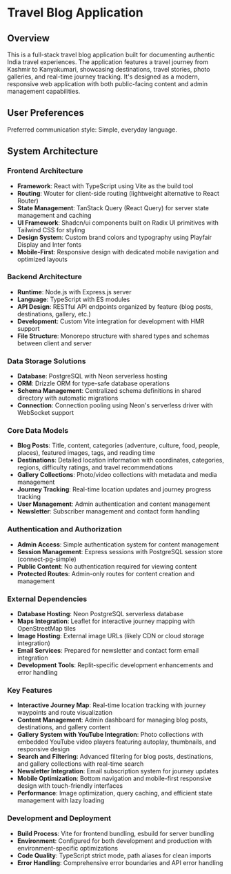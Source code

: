 # Travel Blog Application

## Overview

This is a full-stack travel blog application built for documenting authentic India travel experiences. The application features a travel journey from Kashmir to Kanyakumari, showcasing destinations, travel stories, photo galleries, and real-time journey tracking. It's designed as a modern, responsive web application with both public-facing content and admin management capabilities.

## User Preferences

Preferred communication style: Simple, everyday language.

## System Architecture

### Frontend Architecture
- **Framework**: React with TypeScript using Vite as the build tool
- **Routing**: Wouter for client-side routing (lightweight alternative to React Router)
- **State Management**: TanStack Query (React Query) for server state management and caching
- **UI Framework**: Shadcn/ui components built on Radix UI primitives with Tailwind CSS for styling
- **Design System**: Custom brand colors and typography using Playfair Display and Inter fonts
- **Mobile-First**: Responsive design with dedicated mobile navigation and optimized layouts

### Backend Architecture
- **Runtime**: Node.js with Express.js server
- **Language**: TypeScript with ES modules
- **API Design**: RESTful API endpoints organized by feature (blog posts, destinations, gallery, etc.)
- **Development**: Custom Vite integration for development with HMR support
- **File Structure**: Monorepo structure with shared types and schemas between client and server

### Data Storage Solutions
- **Database**: PostgreSQL with Neon serverless hosting
- **ORM**: Drizzle ORM for type-safe database operations
- **Schema Management**: Centralized schema definitions in shared directory with automatic migrations
- **Connection**: Connection pooling using Neon's serverless driver with WebSocket support

### Core Data Models
- **Blog Posts**: Title, content, categories (adventure, culture, food, people, places), featured images, tags, and reading time
- **Destinations**: Detailed location information with coordinates, categories, regions, difficulty ratings, and travel recommendations
- **Gallery Collections**: Photo/video collections with metadata and media management
- **Journey Tracking**: Real-time location updates and journey progress tracking
- **User Management**: Admin authentication and content management
- **Newsletter**: Subscriber management and contact form handling

### Authentication and Authorization
- **Admin Access**: Simple authentication system for content management
- **Session Management**: Express sessions with PostgreSQL session store (connect-pg-simple)
- **Public Content**: No authentication required for viewing content
- **Protected Routes**: Admin-only routes for content creation and management

### External Dependencies
- **Database Hosting**: Neon PostgreSQL serverless database
- **Maps Integration**: Leaflet for interactive journey mapping with OpenStreetMap tiles
- **Image Hosting**: External image URLs (likely CDN or cloud storage integration)
- **Email Services**: Prepared for newsletter and contact form email integration
- **Development Tools**: Replit-specific development enhancements and error handling

### Key Features
- **Interactive Journey Map**: Real-time location tracking with journey waypoints and route visualization
- **Content Management**: Admin dashboard for managing blog posts, destinations, and gallery content
- **Gallery System with YouTube Integration**: Photo collections with embedded YouTube video players featuring autoplay, thumbnails, and responsive design
- **Search and Filtering**: Advanced filtering for blog posts, destinations, and gallery collections with real-time search
- **Newsletter Integration**: Email subscription system for journey updates
- **Mobile Optimization**: Bottom navigation and mobile-first responsive design with touch-friendly interfaces
- **Performance**: Image optimization, query caching, and efficient state management with lazy loading

### Development and Deployment
- **Build Process**: Vite for frontend bundling, esbuild for server bundling
- **Environment**: Configured for both development and production with environment-specific optimizations
- **Code Quality**: TypeScript strict mode, path aliases for clean imports
- **Error Handling**: Comprehensive error boundaries and API error handling
